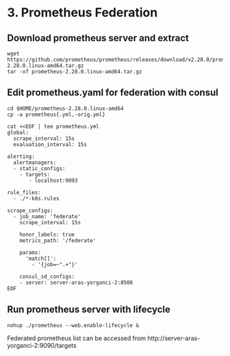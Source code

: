 # 3. Prometheus Federation
## Download prometheus server and extract
```
wget https://github.com/prometheus/prometheus/releases/download/v2.28.0/prometheus-2.28.0.linux-amd64.tar.gz
tar -xf prometheus-2.28.0.linux-amd64.tar.gz
```

## Edit prometheus.yaml for federation with consul
```
cd $HOME/prometheus-2.28.0.linux-amd64
cp -a prometheus{.yml,-orig.yml}

cat <<EOF | tee prometheus.yml
global:
  scrape_interval: 15s
  evaluation_interval: 15s

alerting:
  alertmanagers:
  - static_configs:
    - targets:
       - localhost:9093

rule_files:
  - ./*-k8s.rules

scrape_configs:
  - job_name: 'federate'
    scrape_interval: 15s

    honor_labels: true
    metrics_path: '/federate'

    params:
      'match[]':
        - '{job=~".+"}'

    consul_sd_configs:
    - server: server-aras-yorganci-2:8500
EOF
```

## Run prometheus server with lifecycle
```
nohup ./prometheus --web.enable-lifecycle &
```
Federated prometheus list can be accessed from http://server-aras-yorganci-2:9090/targets